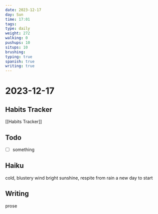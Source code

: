 ```yaml
---
date: 2023-12-17
day: Sun
time: 17:01
tags: 
type: daily
weight: 272
walking: 0
pushups: 10
situps: 10
brushing: 
typing: true
spanish: true
writing: true
---
```

# 2023-12-17

## Habits Tracker
[[Habits Tracker]]

## Todo
- [ ] something 
## Haiku
cold, blustery wind
bright sunshine, respite from rain
a new day to start
## Writing
prose